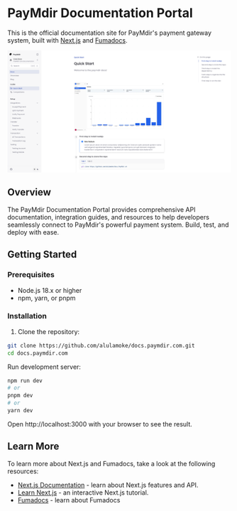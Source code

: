 # PayMdir Documentation Portal

This is the official documentation site for PayMdir's payment gateway system, built with [Next.js](https://nextjs.org/) and [Fumadocs](https://fumadocs.vercel.app).

![PayMdir Documentation](public/docs.png)

## Overview

The PayMdir Documentation Portal provides comprehensive API documentation, integration guides, and resources to help developers seamlessly connect to PayMdir's powerful payment system. Build, test, and deploy with ease.

## Getting Started

### Prerequisites

- Node.js 18.x or higher
- npm, yarn, or pnpm

### Installation

1. Clone the repository:

```bash
git clone https://github.com/alulamoke/docs.paymdir.com.git
cd docs.paymdir.com
```

Run development server:

```bash
npm run dev
# or
pnpm dev
# or
yarn dev
```

Open http://localhost:3000 with your browser to see the result.

## Learn More

To learn more about Next.js and Fumadocs, take a look at the following
resources:

- [Next.js Documentation](https://nextjs.org/docs) - learn about Next.js
  features and API.
- [Learn Next.js](https://nextjs.org/learn) - an interactive Next.js tutorial.
- [Fumadocs](https://fumadocs.vercel.app) - learn about Fumadocs
